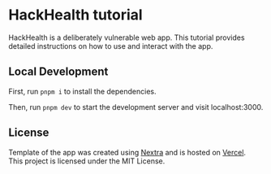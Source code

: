 # HackHealth tutorial

HackHealth is a deliberately vulnerable web app.
This tutorial provides detailed instructions on how to use and interact with the app.

## Local Development

First, run `pnpm i` to install the dependencies.

Then, run `pnpm dev` to start the development server and visit localhost:3000.

## License

Template of the app was created using [Nextra](https://nextra.site) and is hosted on [Vercel](https://vercel.com).   
This project is licensed under the MIT License.
